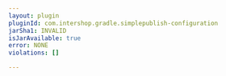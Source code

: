 ```yaml
---
layout: plugin
pluginId: com.intershop.gradle.simplepublish-configuration
jarSha1: INVALID
isJarAvailable: true
error: NONE
violations: []

---
```


